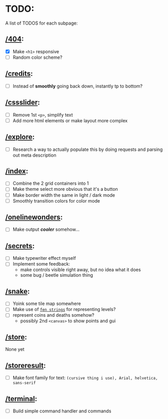 # TODO:
A list of TODOS for each subpage:

## [/404](https://bulmenisaurus.github.io/404):
 - [x] Make `<h1>` responsive
 - [ ] Random color scheme?
## [/credits](https://bulmenisaurus.github.io/credits):
 - [ ] Instead of **smoothly** going back down, instantly tp to bottom?
## [/cssslider](https://bulmenisaurus.github.io/cssslider):
 - [ ] Remove 1st `<p>`, simplify text
 - [ ] Add more html elements or make layout more complex
## [/explore](https://bulmenisaurus.github.io/explore):
 - [ ] Research a way to actually populate this by doing requests and parsing out meta description
## [/index](https://bulmenisaurus.github.io/index):
 - [ ] Combine the 2 grid containers into 1
 - [ ] Make theme select more obvious that it's a button
 - [ ] Make border width the same in light / dark mode
 - [ ] Smoothly transition colors for color mode
## [/onelinewonders](https://bulmenisaurus.github.io/onelinewonders):
 - [ ] Make output ***cooler*** somehow...
## [/secrets](https://bulmenisaurus.github.io/secrets):
 - [ ] Make typewriter effect myself
 - [ ] Implement some feedback:
   -  make controls visible right away, but no idea what it does
   -  some bug / beetle simulation thing
## [/snake](https://bulmenisaurus.github.io/snake):
 - [ ] Yoink some tile map somewhere
 - [ ] Make use of [`fen strings`](https://en.wikipedia.org/wiki/Forsyth%E2%80%93Edwards_Notation) for representing levels?
 - [ ] represent coins and deaths somehow?
   - possibly 2nd `<canvas>` to show points and gui
## [/store](https://bulmenisaurus.github.io/store): 
None yet
## [/storeresult](https://bulmenisaurus.github.io/storeresult):
 - [ ] Make font family for text: `(cursive thing i use), Arial, helvetica, sans-serif`
## [/terminal](https://bulmenisaurus.github.io/terminal):
 - [ ] Build simple command handler and commands